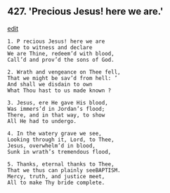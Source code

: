 
## 427.  'Precious Jesus! here we are.'
[edit](https://docs.google.com/document/d/1D7YyWky8UovMrWgsjrVL28pvxL4o7S4H/edit?mode=html)



    1. P recious Jesus! here we are 
    Come to witness and declare
    We are Thine, redeem’d with blood,
    Call’d and prov’d the sons of God.

    2. Wrath and vengeance on Thee fell,
    That we might be sav’d from hell: ’
    And shall we disdain to own
    What Thou hast to us made known ?

    3. Jesus, ere He gave His blood,
    Was immers’d in Jordan’s flood;
    There, and in that way, to show 
    All He had to undergo.

    4. In the watery grave we see,
    Looking through it, Lord, to Thee,
    Jesus, overwhelm’d in blood,
    Sunk in wrath’s tremendous flood,

    5. Thanks, eternal thanks to Thee,
    That we thus can plainly seeBAPTISM.
    Mercy, truth, and justice meet, 
    All to make Thy bride complete.
